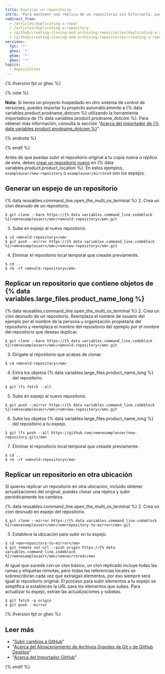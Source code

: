 ```yaml
---
title: Duplicar un repositorio
intro: 'Para mantener una réplica de un repositorio sin bifurcarlo, puedes ejecutar un comando de clonado especial y luego subir la réplica al repositorio nuevo.'
redirect_from:
  - /articles/duplicating-a-repo/
  - /articles/duplicating-a-repository
  - /github/creating-cloning-and-archiving-repositories/duplicating-a-repository
  - /github/creating-cloning-and-archiving-repositories/creating-a-repository-on-github/duplicating-a-repository
versions:
  fpt: '*'
  ghes: '*'
  ghae: '*'
  ghec: '*'
topics:
  - Repositories
---
```


{% ifversion fpt or ghec %}

{% note %}

**Nota:** Si tienes un proyecto hospedado en otro sistema de control de versiones, puedes importar tu proyecto automáticamente a {% data variables.product.prodname_dotcom %} utilizando la herramienta importadora de {% data variables.product.prodname_dotcom %}. Para obtener más información, consulta la sección "[Acerca del importador de {% data variables.product.prodname_dotcom %}](/github/importing-your-projects-to-github/importing-source-code-to-github/about-github-importer)".

{% endnote %}

{% endif %}

Antes de que puedas subir el repositorio original a tu copia nueva o _réplica_ de este, debes [crear un repositorio nuevo](/articles/creating-a-new-repository) en {% data variables.product.product_location %}. En estos ejemplos, `exampleuser/new-repository` o `exampleuser/mirrored` son los espejos.

## Generar un espejo de un repositorio

{% data reusables.command_line.open_the_multi_os_terminal %}
2. Crea un clon desnudo de un repositorio.
  ```shell
  $ git clone --bare https://{% data variables.command_line.codeblock %}/<em>exampleuser</em>/<em>old-repository</em>.git
  ```
3. Sube en espejo al nuevo repositorio.
  ```shell
  $ cd <em>old-repository</em>
  $ git push --mirror https://{% data variables.command_line.codeblock %}/<em>exampleuser</em>/<em>new-repository</em>.git
  ```
4. Eliminar el repositorio local temporal que creaste previamente.
  ```shell
  $ cd ..
  $ rm -rf <em>old-repository</em>
  ```

## Replicar un repositorio que contiene objetos de {% data variables.large_files.product_name_long %}

{% data reusables.command_line.open_the_multi_os_terminal %}
2. Crea un clon desnudo de un repositorio. Reemplaza el nombre de usuario del ejemplo por el nombre de la persona u organización propietaria del repositorio y reemplaza el nombre del repositorio del ejemplo por el nombre del repositorio que deseas duplicar.
  ```shell
  $ git clone --bare https://{% data variables.command_line.codeblock %}/<em>exampleuser</em>/<em>old-repository</em>.git
  ```
3. Dirígete al repositorio que acabas de clonar.
  ```shell
  $ cd <em>old-repository</em>
  ```
4. Extra los objetos {% data variables.large_files.product_name_long %} del repositorio.
  ```shell
  $ git lfs fetch --all
  ```
5. Sube en espejo al nuevo repositorio.
  ```shell
  $ git push --mirror https://{% data variables.command_line.codeblock %}/<em>exampleuser</em>/<em>new-repository</em>.git
  ```
6. Sube los objetos {% data variables.large_files.product_name_long %} del repositorio a tu espejo.
  ```shell
  $ git lfs push --all https://github.com/<em>exampleuser/new-repository.git</em>
  ```
7. Eliminar el repositorio local temporal que creaste previamente.
  ```shell
  $ cd ..
  $ rm -rf <em>old-repository</em>
  ```

## Replicar un repositorio en otra ubicación

Si quieres replicar un repositorio en otra ubicación, incluido obtener actualizaciones del original, puedes clonar una réplica y subir periódicamente los cambios.

{% data reusables.command_line.open_the_multi_os_terminal %}
2. Crea un clon desnudo en espejo del repositorio.
  ```shell
  $ git clone --mirror https://{% data variables.command_line.codeblock %}/<em>exampleuser</em>/<em>repository-to-mirror</em>.git
  ```
3. Establece la ubicación para subir en tu espejo.
  ```shell
  $ cd <em>repository-to-mirror</em>
  $ git remote set-url --push origin https://{% data variables.command_line.codeblock %}/<em>exampleuser</em>/<em>mirrored</em>
  ```

Al igual que sucede con un clon básico, un clon replicado incluye todas las ramas y etiquetas remotas, pero todas las referencias locales se sobrescribirán cada vez que extraigas elementos, por eso siempre será igual al repositorio original. El proceso para subir elementos a tu espejo se simplifica si estableces la URL para los elementos que subes. Para actualizar tu espejo, extrae las actualizaciones y súbelas.

```shell
$ git fetch -p origin
$ git push --mirror
```
{% ifversion fpt or ghec %}
## Leer más

* "[Subir cambios a GitHub](/desktop/contributing-and-collaborating-using-github-desktop/making-changes-in-a-branch/pushing-changes-to-github#pushing-changes-to-github)"
* "[Acerca del Almacenamiento de Archivos Grandes de Git y de GitHub Desktop](/desktop/getting-started-with-github-desktop/about-git-large-file-storage-and-github-desktop)"
* "[Acerca del Importador GitHub](/github/importing-your-projects-to-github/importing-source-code-to-github/about-github-importer)"

{% endif %}

